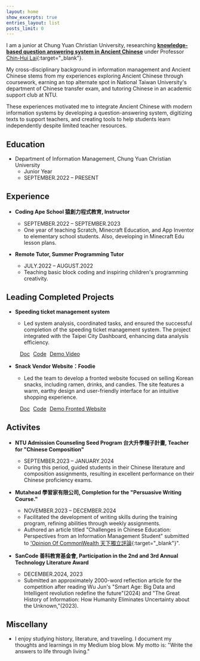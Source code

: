 ```yaml
---
layout: home
show_excerpts: true
entries_layout: list
posts_limit: 0
---
```


I am a junior at Chung Yuan Christian University, researching <a href="/docs/基於RA-LLMs架構下的古漢語知識問答系統之構建.pdf" target="_blank"><strong>knowledge-based question answering system in Ancient Chinese</strong></a> under Professor [Chin-Hui Lai](https://chlai045.github.io/){:target="_blank"}.

My cross-disciplinary background in information management and Ancient Chinese stems from my experiences exploring Ancient Chinese through coursework, earning an top alternate spot in National Taiwan University's department of Chinese transfer exam, and tutoring Chinese in an academic support club at NTU. 

These experiences motivated me to integrate Ancient Chinese with modern information systems by developing a question-answering system, digitizing texts to support teachers, and creating tools to help students learn independently despite limited teacher resources.

## Education

- Department of Information Management, Chung Yuan
Christian University
  - Junior Year
  - SEPTEMBER.2022 – PRESENT

## Experience
- **Coding Ape School 猿創力程式教育, Instructor**
  - SEPTEMBER.2022 – SEPTEMBER.2023
  - One year of teaching Scratch, Minecraft Education, and App Inventor to elementary school students. Also, developing in Minecraft Edu lesson plans.

- **Remote Tutor, Summer Programming Tutor**
  - JULY.2022 – AUGUST.2022
  - Teaching basic block coding and inspiring children's programming creativity.

## Leading Completed Projects

- **Speeding ticket management system**
  - Led system analysis, coordinated tasks, and ensured the successful completion of the speeding ticket management system. The project integrated with the Taipei City Dashboard, enhancing data analysis efficiency.
  
  &nbsp;&nbsp;<a href="https://github.com/CongJie-Pan/SA_FinalProject/blob/JayPan/%E6%96%87%E6%9B%B8%E6%AA%94%E6%A1%88/%E8%A6%8F%E6%A0%BC%E6%9B%B8/%E6%9C%9F%E6%9C%AB%E8%B6%85%E9%80%9F%E7%BD%B0%E5%96%AE%E8%99%95%E7%90%86%E7%B3%BB%E7%B5%B1%20%E8%A6%8F%E6%A0%BC%E6%9B%B8%20%E7%AC%AC%E4%BA%8C%E7%B5%84.pdf" class="project-link" target="_blank"><i class="fas fa-file-alt" style="margin-right: 5px;"></i>Doc</a> <span class="link-divider"></span> <a href="https://github.com/CongJie-Pan/SA_FinalProject" class="project-link" target="_blank"><i class="fab fa-github" style="margin-right: 5px;"></i>Code</a><span class="link-divider"></span> <a href="https://github.com/CongJie-Pan/SA_FinalProject?tab=readme-ov-file#demo-video" class="project-link" target="_blank"><i class="fas fa-video" style="margin-right: 5px;"></i>Demo Video</a>

- **Snack Vendor Website：Foodie**
  - Led the team to develop a fronted website focused on selling Korean snacks, including ramen, drinks, and candies. The site features a warm, earthy design and user-friendly interface for an intuitive shopping experience.
  
  &nbsp;&nbsp;<a href="https://github.com/CongJie-Pan/Foodie_Front-end/blob/main/%E8%AA%AA%E6%98%8E%E6%96%87%E4%BB%B6/%E5%A4%9A%E5%AA%92%E9%AB%94%E7%A8%8B%E5%BC%8F%E8%A8%AD%E8%A8%88%E6%9C%9F%E6%9C%AB%E8%AA%AA%E6%98%8E%E6%96%87%E4%BB%B6.pdf" class="project-link" target="_blank"><i class="fas fa-file-alt" style="margin-right: 5px;"></i>Doc</a> <span class="link-divider"></span> <a href="https://github.com/CongJie-Pan/Foodie_Front-end" class="project-link" target="_blank"><i class="fab fa-github" style="margin-right: 5px;"></i>Code</a> <span class="link-divider"></span> <a href="https://congjie-pan.github.io/Foodie_Front-end/" class="project-link" target="_blank"><i class="fas fa-desktop" style="margin-right: 5px;"></i>Demo Fronted Website</a>

## Activites

- **NTU Admission Counseling Seed Program 台大升學種子計畫, Teacher for "Chinese Composition"**
  - SEPTEMBER.2023 – JANUARY.2024
  - During this period, guided students in their Chinese literature and composition assignments, resulting in excellent performance on their Chinese proficiency exams.

- **Mutahead 學習家有限公司, Completion for the "Persuasive Writing Course."**
  - NOVEMBER.2023 – DECEMBER.2024
  - Facilitated the development of writing skills during the training program, refining abilities through weekly assignments. 
  - Authored an article titled "Challenges in Chinese Education: Perspectives from an Information Management Student" submitted to ['Opinion Of CommonWealth 天下獨立評論](https://reurl.cc/E4y061){:target="_blank"}".

- **SanCode 善科教育基金會, Participation in the 2nd and 3rd Annual Technology Literature Award**
  - DECEMBER.2024, 2023
  - Submitted an approximately 2000-word reflection article for the competition after reading Wu Jun's "Smart Age: Big Data and Intelligent revolution redefine the future"(2024) and "The Great History of Information: How Humanity Eliminates Uncertainty about the Unknown,"(2023).

## Miscellany
- I enjoy studying history, literature, and traveling. I document my thoughts and learnings in my Medium blog blow. My motto is: "Write the answers to life through living."
